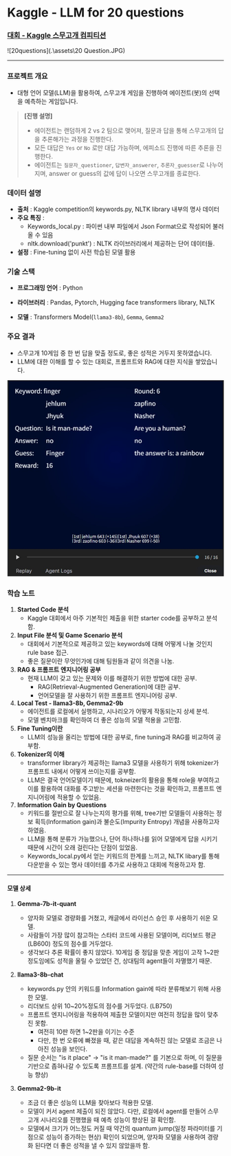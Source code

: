 # Kaggle - LLM for 20 questions



### [대회 - Kaggle 스무고개 컴피티션](https://www.kaggle.com/competitions/llm-20-questions)

![20questions](.\assets\20 Question.JPG)

---

### 프로젝트 개요

- 대형 언어 모델(LLM)을 활용하여, 스무고개 게임을 진행하여 에이전트(봇)의 선택을 예측하는 게임입니다.

>  **[진행 설명]**
>
> - 에이전트는 랜덤하게 2 vs 2 팀으로 맺어져, 질문과 답을 통해 스무고개의 답을 추론해가는 과정을 진행한다.
> - 모든 대답은 `Yes` or `No` 로만 대답 가능하며, 에피소드 진행에 따른 추론을 진행한다.
> - 에이전트는 `질문자_questioner`, `답변자_answerer`, `추론자_guesser`로 나누어지며, answer or guess의 값에 답이 나오면 스무고개를 종료한다.
>



### 데이터 설명

- **출처** : Kaggle competition의 keywords.py, NLTK library 내부의 명사 데이터
- **주요 특징** : 
  - Keywords_local.py : 파이썬 내부 파일에서 Json Format으로 작성되어 불러올 수 있음
  - nltk.download('punkt') : NLTK 라이브러리에서 제공하는 단어 데이터들.
- **설정** : Fine-tuning 없이 사전 학습된 모델 활용



### 기술 스택

- **프로그래밍 언어** : Python
- **라이브러리** : Pandas, Pytorch, Hugging face transformers library, NLTK

- **모델** : Transformers Model(`llama3-8b`), `Gemma`, `Gemma2`



### 주요 결과

- 스무고개 10게임 중 한 번 답을 맞출 정도로, 좋은 성적은 거두지 못하였습니다.
- LLM에 대한 이해를 할 수 있는 대회로, 프롬프트와 RAG에 대한 지식을 쌓았습니다.

![game](.\assets\game_1.jpg)



### 학습 노트

1. **Started Code 분석**
   - Kaggle 대회에서 아주 기본적인 제출을 위한 starter code를 공부하고 분석함.
2. **Input File 분석 및 Game Scenario 분석**
   - 대회에서 기본적으로 제공하고 있는 keywords에 대해 어떻게 나눌 것인지 rule base 접근.
   - 좋은 질문이란 무엇인가에 대해 팀원들과 같이 의견을 나눔.
3. **RAG & 프롬프트 엔지니어링 공부**
   - 현재 LLM이 갖고 있는 문제와 이를 해결하기 위한 방법에 대한 공부.
     - RAG(Retrieval-Augmented Generation)에 대한 공부.
     - 언어모델을 잘 사용하기 위한 프롬프트 엔지니어링 공부.
4. **Local Test - llama3-8b, Gemma2-9b**
   - 에이전트를 로컬에서 실행하고, 시나리오가 어떻게 작동되는지 상세 분석.
   - 모델 벤치마크를 확인하여 더 좋은 성능의 모델 적용을 고민함.
5. **Fine Tuning이란**
   - LLM의 성능을 올리는 방법에 대한 공부로, fine tuning과 RAG를 비교하여 공부함.
6. **Tokenizer의 이해**
   - transformer library가 제공하는 llama3 모델을 사용하기 위해 tokenizer가 프롬프트 내에서 어떻게 쓰이는지를 공부함.
   - LLM은 결국 언어모델이기 때문에, tokneizer의 활용을 통해 role을 부여하고 이를 활용하여 대화를 주고받는 세션을 마련한다는 것을 확인하고, 프롬프트 엔지니어링에 적용할 수 있었음.
7. **Information Gain by Questions** 
   - 키워드를 절반으로 잘 나누는지의 평가를 위해, tree기반 모델들이 사용하는 정보 획득(Information gain)과 불순도(Impurity Entropy) 개념을 사용하고자 하였음.
   - LLM을 통해 분류가 가능했으나, 단어 하나하나를 읽어 모델에게 답을 시키기 때문에 시간이 오래 걸린다는 단점이 있었음.
   - Keywords_local.py에서 얻는 키워드의 한계를 느끼고, NLTK libary를 통해 다운받을 수 있는 명사 데이터를 추가로 사용하고 대회에 적용하고자 함.

---



#### 모델 상세

1. **Gemma-7b-it-quant**

   - 양자화 모델로 경량화를 거쳤고, 캐글에서 라이선스 승인 후 사용하기 쉬운 모델.
   - 사람들이 가장 많이 참고하는 스타터 코드에 사용된 모델이며, 리더보드 평균(LB600) 정도의 점수를 거두었다.
   - 생각보다 추론 확률이 좋지 않았다. 10게임 중 정답을 맞춘 게임이 고작 1~2판 정도임에도 성적을 올릴 수 있었던 건, 상대팀의 agent들이 자멸했기 때문.

   

2. **llama3-8b-chat**

   - keywords.py 안의 키워드를 Information gain에 따라 분류해보기 위해 사용한 모델.
   - 리더보드 상위 10~20%정도의 점수를 거두었다. (LB750)
   - 프롬프트 엔지니어링을 적용하여 제출한 모델이지만 여전히 정답을 많이 맞추진 못함.
     - 여전히 10판 하면 1~2판을 이기는 수준
     - 다만, 한 번 오류에 빠졌을 때, 같은 대답을 계속하진 않는 모델로 조금은 나아진 성능을 보인다.
   - 질문 순서는 "is it place" -> "is it man-made?" 를 기본으로 하며, 이 질문을 기반으로 좁혀나갈 수 있도록 프롬프트를 설계. (약간의 rule-base를 더하여 성능 향상)

   

3. **Gemma2-9b-it**

   - 조금 더 좋은 성능의 LLM을 찾아보다 적용한 모델. 
   - 모델이 커서 agent 제출이 되진 않았다. 다만, 로컬에서 agent를 만들어 스무고개 시나리오를 진행했을 때 예측 성능이 향상된 걸 확인함.
   - 모델에서 크기가 어느정도 커질 때 약간의 quantum jump(일정 파라미터를 기점으로 성능이 증가하는 현상) 확인이 되었으며, 양자화 모델을 사용하여 경량화 된다면 더 좋은 성적을 낼 수 있지 않았을까 함.
